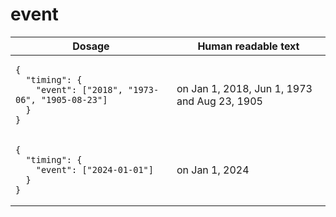 # event 

<table>
  <thead>
    <tr>
      <th>Dosage</th>
      <th>Human readable text</th>
    </tr>
  </thead>
  <tbody>
    <tr>
      <td><pre><code class="language-json">{
  &quot;timing&quot;: {
    &quot;event&quot;: [&quot;2018&quot;, &quot;1973-06&quot;, &quot;1905-08-23&quot;]
  }
}
</code></pre></td>
      <td>on Jan 1, 2018, Jun 1, 1973 and Aug 23, 1905</td>
    </tr>
    <tr>
      <td><pre><code class="language-json">{
  &quot;timing&quot;: {
    &quot;event&quot;: [&quot;2024-01-01&quot;]
  }
}
</code></pre></td>
      <td>on Jan 1, 2024</td>
    </tr>
  </tbody>
</table>
